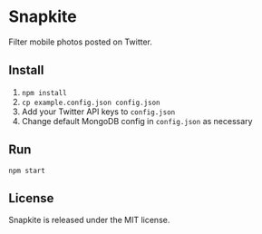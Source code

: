 # Snapkite

Filter mobile photos posted on Twitter.

## Install

1. `npm install`
2. `cp example.config.json config.json`
3. Add your Twitter API keys to `config.json`
4. Change default MongoDB config in `config.json` as necessary

## Run

`npm start`

## License

Snapkite is released under the MIT license.
